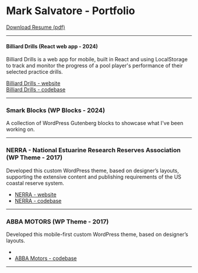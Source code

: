 # Mark Salvatore - Portfolio

[Download Resume (pdf)](Mark_Salvatore_WordPress.pdf)

---

#### Billiard Drills (React web app - 2024)

Billiard Drills is a web app for mobile, built in React and using LocalStorage to track and monitor the progress of a pool player's performance of their selected practice drills.

[Billiard Drills - website](http://billiard-drills.web.app)  
[Billiard Drills - codebase](https://github.com/marksalvatore/billiard-drills)

---

### Smark Blocks (WP Blocks - 2024)

A collection of WordPress Gutenberg blocks to showcase what I've been working on.

---

### NERRA - National Estuarine Research Reserves Association (WP Theme - 2017)

Developed this custom WordPress theme, based on designer’s layouts, supporting the extensive content and publishing requirements of the US coastal reserve system.

- [NERRA - website](http://www.nerra.org)
- [NERRA - codebase](https://bitbucket.org/marksalvatore/nerralite/src)

---

### ABBA MOTORS (WP Theme - 2017)

Developed this mobile-first custom WordPress theme, based on designer’s layouts.

- [ABBA Motors - website]: Offline
- [ABBA Motors - codebase](https://bitbucket.org/marksalvatore/abbamotors/src/8dc6ab075e76fec79749ab06d3d271e1f1a6cf67?at=master)

---
